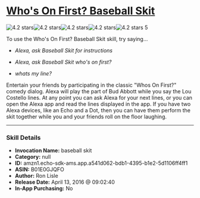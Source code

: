 # [Who's On First? Baseball Skit](http://alexa.amazon.com/#skills/amzn1.echo-sdk-ams.app.a541d062-bdb1-4395-b1e2-5d1106ff4ff1)
![4.2 stars](../../images/ic_star_black_18dp_1x.png)![4.2 stars](../../images/ic_star_black_18dp_1x.png)![4.2 stars](../../images/ic_star_black_18dp_1x.png)![4.2 stars](../../images/ic_star_black_18dp_1x.png)![4.2 stars](../../images/ic_star_half_black_18dp_1x.png) 5

To use the Who's On First? Baseball Skit skill, try saying...

* *Alexa, ask Baseball Skit for instructions*

* *Alexa, ask Baseball Skit who's on first?*

* *whats my line?*

Entertain your friends by participating in the classic "Whos On First?" comedy dialog. 
Alexa will play the part of Bud Abbott while you say the Lou Costello lines.
At any point you can ask Alexa for your next lines, or you can open the Alexa app and read the lines displayed in the app.
If you have two Alexa devices, like an Echo and a Dot, then you can have them perform the skit together while you and your friends roll on the floor laughing.

***

### Skill Details

* **Invocation Name:** baseball skit
* **Category:** null
* **ID:** amzn1.echo-sdk-ams.app.a541d062-bdb1-4395-b1e2-5d1106ff4ff1
* **ASIN:** B01E0GJQFO
* **Author:** Ron Lisle
* **Release Date:** April 13, 2016 @ 09:02:40
* **In-App Purchasing:** No
